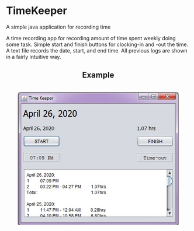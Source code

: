 # TimeKeeper
A simple java application for recording time

<p>A time recording app for recording amount of time spent weekly doing some task. Simple start and finish buttons for clocking-in and -out the time. A text file records the date, start, and end time. All previous logs are shown in a fairly intuitive way.</p>

<h2 align= "center"> Example </h2><br>
<div align="center">
<img src="https://github.com/happyhappyyay/TimeKeeper/blob/master/Screenshot/timeKeeper.jpg" alt="Time-keeping screen">
</div>
